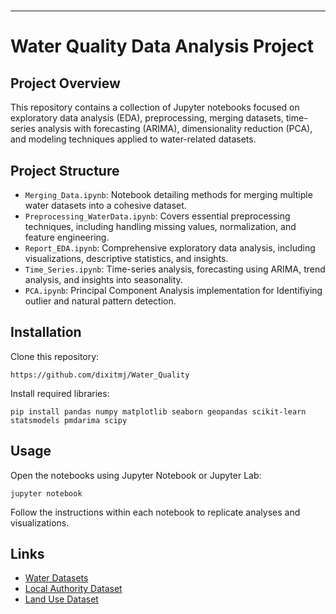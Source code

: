 # 
----

# Water Quality Data Analysis Project

## Project Overview

This repository contains a collection of Jupyter notebooks focused on exploratory data analysis (EDA), preprocessing, merging datasets, time-series analysis with forecasting (ARIMA), dimensionality reduction (PCA), and modeling techniques applied to water-related datasets.

## Project Structure

- `Merging_Data.ipynb`: Notebook detailing methods for merging multiple water datasets into a cohesive dataset.
- `Preprocessing_WaterData.ipynb`: Covers essential preprocessing techniques, including handling missing values, normalization, and feature engineering.
- `Report_EDA.ipynb`: Comprehensive exploratory data analysis, including visualizations, descriptive statistics, and insights.
- `Time_Series.ipynb`: Time-series analysis, forecasting using ARIMA, trend analysis, and insights into seasonality.
- `PCA.ipynb`: Principal Component Analysis implementation for Identifiying outlier and natural pattern detection.


## Installation

Clone this repository:

```
https://github.com/dixitmj/Water_Quality
```

Install required libraries:

```
pip install pandas numpy matplotlib seaborn geopandas scikit-learn statsmodels pmdarima scipy
```

## Usage

Open the notebooks using Jupyter Notebook or Jupyter Lab:

```
jupyter notebook
```

Follow the instructions within each notebook to replicate analyses and visualizations.

## Links

- [Water Datasets](https://environment.data.gov.uk/water-quality/view/landing)
- [Local Authority Dataset](https://geoportal.statistics.gov.uk/datasets/local-authority-districts-december-2022-boundaries-uk-buc-2/about)
- [Land Use Dataset](https://www.gov.uk/government/collections/land-use-in-england)
